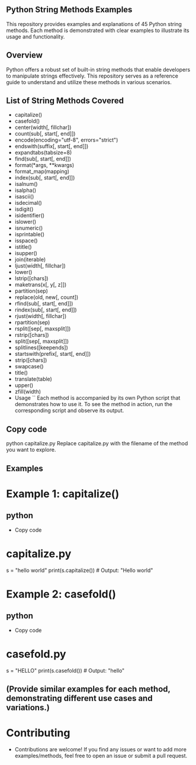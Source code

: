 ## Python String Methods Examples
This repository provides examples and explanations of 45 Python string methods. Each method is demonstrated with clear examples to illustrate its usage and functionality.

## Overview
Python offers a robust set of built-in string methods that enable developers to manipulate strings effectively. This repository serves as a reference guide to understand and utilize these methods in various scenarios.

## List of String Methods Covered
- capitalize()
- casefold()
- center(width[, fillchar])
- count(sub[, start[, end]])
- encode(encoding="utf-8", errors="strict")
- endswith(suffix[, start[, end]])
- expandtabs(tabsize=8)
- find(sub[, start[, end]])
- format(*args, **kwargs)
- format_map(mapping)
- index(sub[, start[, end]])
- isalnum()
- isalpha()
- isascii()
- isdecimal()
- isdigit()
- isidentifier()
- islower()
- isnumeric()
- isprintable()
- isspace()
- istitle()
- isupper()
- join(iterable)
- ljust(width[, fillchar])
- lower()
- lstrip([chars])
- maketrans(x[, y[, z]])
- partition(sep)
- replace(old, new[, count])
- rfind(sub[, start[, end]])
- rindex(sub[, start[, end]])
- rjust(width[, fillchar])
- rpartition(sep)
- rsplit([sep[, maxsplit]])
- rstrip([chars])
- split([sep[, maxsplit]])
- splitlines([keepends])
- startswith(prefix[, start[, end]])
- strip([chars])
- swapcase()
- title()
- translate(table)
- upper()
- zfill(width)
- Usage
`` Each method is accompanied by its own Python script that demonstrates how to use it. To see the method in action, run the corresponding script and observe its output.

## Copy code
python capitalize.py
Replace capitalize.py with the filename of the method you want to explore.

## Examples
# Example 1: capitalize()
## python
- Copy code
# capitalize.py
s = "hello world"
print(s.capitalize())  # Output: "Hello world"
# Example 2: casefold()
## python
- Copy code
# casefold.py
s = "HELLO"
print(s.casefold())  # Output: "hello"

## (Provide similar examples for each method, demonstrating different use cases and variations.)

# Contributing
- Contributions are welcome! If you find any issues or want to add more examples/methods, feel free to open an issue or submit a pull request.

